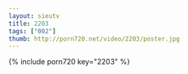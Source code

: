 ```yaml
--- 
layout: sieutv
title: 2203
tags: ["002"]
thumb: http://porn720.net/video/2203/poster.jpg
---
```

{% include porn720 key="2203" %} 
